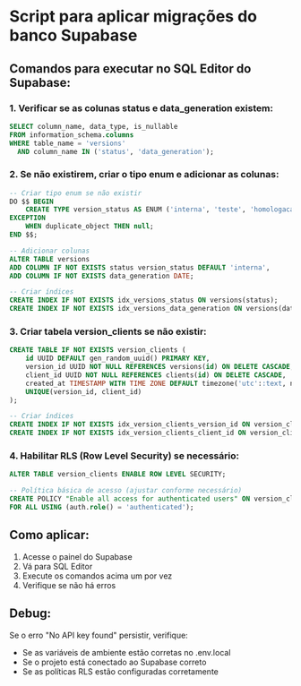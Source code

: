 # Script para aplicar migrações do banco Supabase

## Comandos para executar no SQL Editor do Supabase:

### 1. Verificar se as colunas status e data_generation existem:
```sql
SELECT column_name, data_type, is_nullable
FROM information_schema.columns 
WHERE table_name = 'versions' 
  AND column_name IN ('status', 'data_generation');
```

### 2. Se não existirem, criar o tipo enum e adicionar as colunas:
```sql
-- Criar tipo enum se não existir
DO $$ BEGIN
    CREATE TYPE version_status AS ENUM ('interna', 'teste', 'homologacao', 'producao', 'deprecated');
EXCEPTION
    WHEN duplicate_object THEN null;
END $$;

-- Adicionar colunas
ALTER TABLE versions 
ADD COLUMN IF NOT EXISTS status version_status DEFAULT 'interna',
ADD COLUMN IF NOT EXISTS data_generation DATE;

-- Criar índices
CREATE INDEX IF NOT EXISTS idx_versions_status ON versions(status);
CREATE INDEX IF NOT EXISTS idx_versions_data_generation ON versions(data_generation);
```

### 3. Criar tabela version_clients se não existir:
```sql
CREATE TABLE IF NOT EXISTS version_clients (
    id UUID DEFAULT gen_random_uuid() PRIMARY KEY,
    version_id UUID NOT NULL REFERENCES versions(id) ON DELETE CASCADE,
    client_id UUID NOT NULL REFERENCES clients(id) ON DELETE CASCADE,
    created_at TIMESTAMP WITH TIME ZONE DEFAULT timezone('utc'::text, now()) NOT NULL,
    UNIQUE(version_id, client_id)
);

-- Criar índices
CREATE INDEX IF NOT EXISTS idx_version_clients_version_id ON version_clients(version_id);
CREATE INDEX IF NOT EXISTS idx_version_clients_client_id ON version_clients(client_id);
```

### 4. Habilitar RLS (Row Level Security) se necessário:
```sql
ALTER TABLE version_clients ENABLE ROW LEVEL SECURITY;

-- Política básica de acesso (ajustar conforme necessário)
CREATE POLICY "Enable all access for authenticated users" ON version_clients
FOR ALL USING (auth.role() = 'authenticated');
```

## Como aplicar:
1. Acesse o painel do Supabase
2. Vá para SQL Editor
3. Execute os comandos acima um por vez
4. Verifique se não há erros

## Debug:
Se o erro "No API key found" persistir, verifique:
- Se as variáveis de ambiente estão corretas no .env.local
- Se o projeto está conectado ao Supabase correto
- Se as políticas RLS estão configuradas corretamente